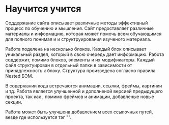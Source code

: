 # Научится учится

Соддержание сайта описывает различные методы эффективный процесс по обучению и мышления. Сайт предоставляет различные материалы и информацию, которая может помочь всем обучающимся для полного понимая и и структруирования изученого материала.  

Работа поделена на несколько блоков. Каждый блок описывает уникальный раздел, который в свою очередь дает информацию. Работа соддержит, помимо блоков, элементы и их модификаторы. Каждый файл структуирован в отдельный папки в зависимости от принадлежность к блоку. Структура произведена согласно правила Nested БЭМ.

В содержании кода встречаются анимации, ссылки, фреймы, картинки и тд. Работа является улучшенной и дополненой версией предыдущего проекта, так как , помимо фреймов и анимации, добавленые новые секции.

Работа может быть улучшена добавлением всех ссылочных путей, везде где используется тэг "<a>".